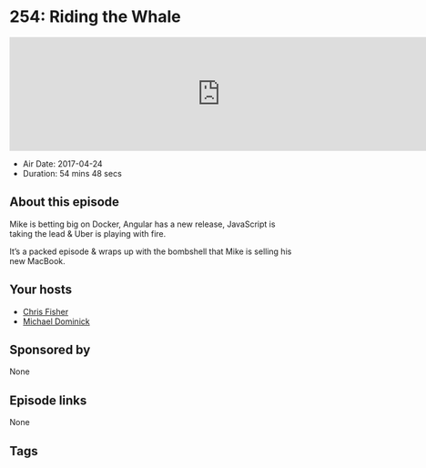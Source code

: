# 254: Riding the Whale

<iframe src="https://player.fireside.fm/v2/MLf2ZzhC+TmiBzs3U?theme=dark" width="740" height="200" frameborder="0" scrolling="no"></iframe>

* Air Date: 2017-04-24
* Duration: 54 mins 48 secs

## About this episode

Mike is betting big on Docker, Angular has a new release, JavaScript is taking the lead & Uber is playing with fire.

It’s a packed episode & wraps up with the bombshell that Mike is selling his new MacBook.

## Your hosts
* [Chris Fisher](https://coder.show/hosts/chrislas)
* [Michael Dominick](https://coder.show/hosts/michael)

## Sponsored by

None



## Episode links

None



## Tags

